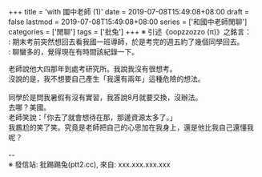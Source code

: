 +++
title = 'with 國中老師 (1)'
date = 2019-07-08T15:49:08+08:00
draft = false
lastmod = 2019-07-08T15:49:08+08:00
series = ['和國中老師閒聊']
categories = ['閒聊']
tags = ['批兔']
+++
※ 引述《oopzzozzo (π)》之銘言：<br>
: 期末考前突然想回去看我國一班導師，於是考完的週五約了幾個同學回去。<br>
: 聊蠻多的，覺得現在有時間該紀錄一下。<br>

老師說他大四那年到處考研究所。我說我沒有很想考。<br>
沒說的是，我不想要自己產生「我還有兩年」這種危險的想法。<br>
<br>
同學於是問我暑假有沒有實習，我答說8月就要交換，沒辦法。<br>
去哪？美國。<br>
老師笑說：「你去了就會想待在那，那邊資源太多了。」<br>
我尷尬的笑了笑。究竟是老師把自己的心思加在我身上，還是他比我自己還懂我呢？<br>
<br>
--<br>
※ 發信站: 批踢踢兔(ptt2.cc), 來自: xxx.xxx.xxx.xxx<br>

